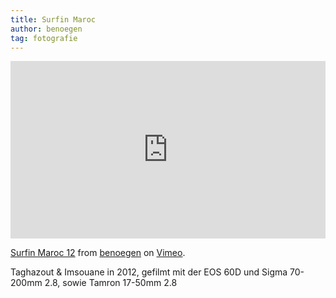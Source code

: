 ```yaml
---
title: Surfin Maroc
author: benoegen
tag: fotografie
---
```

<div style="padding:56.25% 0 0 0;position:relative;"><iframe src="https://player.vimeo.com/video/39790103?h=7992dda4d3" style="position:absolute;top:0;left:0;width:100%;height:100%;" frameborder="0" allow="autoplay; fullscreen; picture-in-picture" allowfullscreen></iframe></div><script src="https://player.vimeo.com/api/player.js"></script>
<p><a href="https://vimeo.com/39790103">Surfin Maroc 12</a> from <a href="https://vimeo.com/user10116418">benoegen</a> on <a href="https://vimeo.com">Vimeo</a>.</p>
Taghazout & Imsouane in 2012, gefilmt mit der EOS 60D und Sigma 70-200mm 2.8, sowie Tamron 17-50mm 2.8